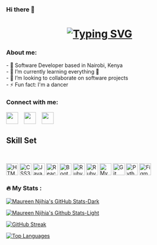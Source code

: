 ### Hi there 👋
<h1 align="center">
  <a href="https://git.io/typing-svg"><img src="https://readme-typing-svg.demolab.com?  font=Fira+Code&size=30&pause=1000&color=F73D61&center=true&vCenter=true&width=435&lines=Nice+to+see+you+👋;I'm+Maureen😊" alt="Typing SVG" />
  </a>
</h1>

<h3>About me:</h3>
- 🔭 Software Developer based in Nairobi, Kenya
<br>
- 🌱 I’m currently learning everything 🤣
<br>
- 👯 I’m looking to collaborate on software projects
<br>
- ⚡ Fun fact: I'm a dancer
<br>

<h3>Connect with me:</h3>
<a href="https://www.linkedin.com/in/maureen-njihia-9812931ab"><img height="32" width="32" src="https://cdn.simpleicons.org/linkedin/0A66C2" /></a>
 &nbsp;&nbsp;
<a href="mailto:developer.njihia@gmail.com"><img height="32" width="32" src="https://cdn.simpleicons.org/gmail/EA4335" /></a>
&nbsp;&nbsp;
<a href="https://twitter.com/Njihia413"><img height="32" width="32" src="https://cdn.simpleicons.org/twitter/1DA1F2" /></a>

<h2>Skill Set</h2><br>
<p>
<img title="HTML5" height="32" src="https://github.com/iamkibeh/HalemoGPA/raw/main/images/html5.svg">
<img title="CSS3" height="32" src="https://img.icons8.com/color/512/css3.png">
<img title="Javascript" height="32" src="https://img.icons8.com/color/512/javascript.png">
<img title="React" height="32" src="https://github.com/Njihia413/Njihia413/assets/70540294/2f9f06b4-432e-44f8-9db4-1895c2681e27">
<img title="Bootstrap" height="32" src="https://img.icons8.com/color/512/bootstrap.png">
<img title="Ruby" height="32" src="https://img.icons8.com/color/512/ruby-programming-language.png">
<img title="Ruby on Rails" height="32" src="https://img.icons8.com/windows/512/ruby-on-rails.png">
<img title="MySQL" height="32" src="https://img.icons8.com/fluency/512/mysql-logo.png">
<img title="Git" height="32" src="https://img.icons8.com/color/512/git.png">
<img title="Python" height="32" src="https://github.com/Njihia413/Njihia413/assets/70540294/5d32bef0-3f0f-4b30-80d6-a846fcabc1e0">
</code>
<img title="Figma" height="32" src="https://github.com/Njihia413/Njihia413/assets/70540294/ce84b4cd-2376-4bf7-bd2d-bed53264590a">
</p>

### :fire: My Stats :
[![Maureen Njihia's GitHub Stats-Dark](https://github-readme-stats.vercel.app/api?username=Njihia413&show_icons=true&theme=dark#gh-dark-mode-only)](https://github.com/anuraghazra/github-readme-stats#gh-dark-mode-only)

[![Maureen Njihia's Github Stats-Light](https://github-readme-stats.vercel.app/api?username=Njihia413&show_icons=true&theme=default#gh-light-mode-only)](https://github.com/anuraghazra/github-readme-stats#gh-light-mode-only)

[![GitHub Streak](http://github-readme-streak-stats.herokuapp.com?user=Njihia413&theme=dark&background=000000)](https://git.io/streak-stats)

[![Top Languages](https://github-readme-stats.vercel.app/api/top-langs/?username=Njihia413&layout=compact&theme=vision-friendly-dark)](https://github.com/anuraghazra/github-readme-stats)

<!--
**Njihia413/Njihia413** is a ✨ _special_ ✨ repository because its `README.md` (this file) appears on your GitHub profile.

Here are some ideas to get you started:


-->

